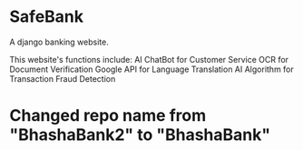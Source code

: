 # SafeBank
A django banking website.

This website's functions include:
AI ChatBot for Customer Service
OCR for Document Verification
Google API for Language Translation
AI Algorithm for Transaction Fraud Detection

# Changed repo name from "BhashaBank2" to "BhashaBank"
